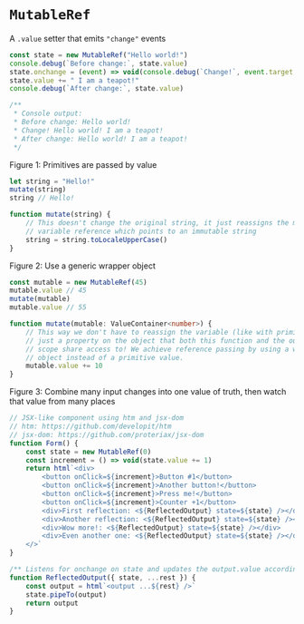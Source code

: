 # `MutableRef`
A `.value` setter that emits `"change"` events
```ts
const state = new MutableRef("Hello world!")
console.debug(`Before change:`, state.value)
state.onchange = (event) => void(console.debug(`Change!`, event.target.value))
state.value += " I am a teapot!"
console.debug(`After change:`, state.value)

/**
 * Console output:
 * Before change: Hello world!
 * Change! Hello world! I am a teapot!
 * After change: Hello world! I am a teapot!
 */
```

Figure 1: Primitives are passed by value
```ts
let string = "Hello!"
mutate(string)
string // Hello!

function mutate(string) {
    // This doesn't change the original string, it just reassigns the mutable
    // variable reference which points to an immutable string
    string = string.toLocaleUpperCase()
}
```

Figure 2: Use a generic wrapper object
```ts
const mutable = new MutableRef(45)
mutable.value // 45
mutate(mutable)
mutable.value // 55

function mutate(mutable: ValueContainer<number>) {
    // This way we don't have to reassign the variable (like with primitives),
    // just a property on the object that both this function and the outer
    // scope share access to! We achieve reference passing by using a wrapper
    // object instead of a primitive value.
    mutable.value += 10
}
```

Figure 3: Combine many input changes into one value of truth, then watch that value from many places
```ts
// JSX-like component using htm and jsx-dom
// htm: https://github.com/developit/htm
// jsx-dom: https://github.com/proteriax/jsx-dom
function Form() {
    const state = new MutableRef(0)
    const increment = () => void(state.value += 1)
    return html`<div>
        <button onClick=${increment}>Button #1</button>
        <button onClick=${increment}>Another button!</button>
        <button onClick=${increment}>Press me!</button>
        <button onClick=${increment}>Counter +1</button>
        <div>First reflection: <${ReflectedOutput} state=${state} /></div>
        <div>Another reflection: <${ReflectedOutput} state=${state} /></div>
        <div>Wow more!: <${ReflectedOutput} state=${state} /></div>
        <div>Even another one: <${ReflectedOutput} state=${state} /></div>
    </>`
}

/** Listens for onchange on state and updates the output.value accordingly */
function ReflectedOutput({ state, ...rest }) {
    const output = html`<output ...${rest} />`
    state.pipeTo(output)
    return output
}
```

[mdn:weakref]: https://developer.mozilla.org/en-US/docs/Web/JavaScript/Reference/Global_Objects/WeakRef
